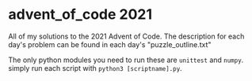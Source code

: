 # advent_of_code 2021
All of my solutions to the 2021 Advent of Code. The description for each day's problem can be found in each day's "puzzle_outline.txt"

The only python modules you need to run these are `unittest` and `numpy`. simply run each script with `python3 [scriptname].py`.
